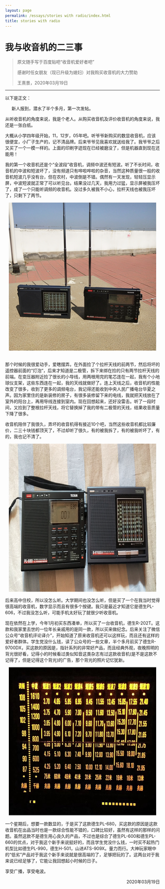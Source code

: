 ```yaml
---
layout: page
permalink: /essays/stories with radio/index.html
title: stories with radio
---
```


# 我与收音机的二三事

> 原文随手写于百度贴吧“收音机爱好者吧”
>
>感谢时任女朋友（现已升级为媳妇）对我购买收音机的大力赞助
> 
> 王熹景，2020年03月19日

---

以下是正文：

&ensp;&ensp;&ensp;新人报到，潜水了半个多月，第一次发帖。

从听收音机的角度来说，我是个老人。从购买收音机及评价收音机的角度来说，我还是一张白纸。

大概从小学四年级开始，11，12岁，05年吧。听爷爷新购买的数显收音机，应该很便宜，小厂子生产的，记不清品牌。后来爷爷见我喜欢就送给我了。我爷爷之后又买了一个一模一样的。上面的印刷字迹现在已经被磨没了，但是机器直到现在还能用！

我的第一个收音机还是个“全波段”收音机，调频中波还有短波。听了不长时间，收音机的中波和短波坏了，没有频道只有哗啦哗啦的杂音，当然这种质量很一般的收音机短波几乎没有台，但在农村，中波倒是不错。偶然有一天发现，轻轻压显示屏，中波短波就正常了可以听见台。结果没过几天，我用力过猛，显示屏被我压坏了，成了一个只能听调频的收音机。没过多久被我不小心，拉杆天线也被我压坏了，只剩下了两节。

<center>
<img src="/images/essays/story--radio/essay--radio--4.jpg" width="480" height="480">
</center>

<br>

那个时候的我很爱动手，爱瞎摆弄。在外面捡了个拉杆天线的前两节，然后将坏的遥控器前面的“灯泡“，后来才知道是二极管，拆下来绑在捡的只有两节拉杆天线的前端。在变压器附近捡了很长的小导线，用两根用完的笔芯连在一起，我有个小地球仪支架，这些东西连在一起，我的天线就做好了。连上天线之后，收音机的性能改变了很多，收到了更多的调频电台，我记得还能收到中央人民广播电台华夏之声。因为家里住的是新装修的房子，有很多装修留下来的电线，我就把天线放在了室外的阳台上，再用导线连接到室内。现在回想起来，还好没雷击。听了一段时间，又捡到了整根拉杆天线，将它替换掉了我的带有二极管的天线，结果收音质量下降了很多。

收音机陪伴了我很久，弄坏的收音机得有接近10个吧，当然这些收音机都比较廉价，二三十块钱都顶天了，不过却听了很久，有的被我拆了，有的被我听坏了，有的，我也记不清了。

<center>
<img src="/images/essays/story--radio/essay--radio--2.jpg" width="480" height="480">
</center>

后来高中住校，所以没怎么听。大学期间也没怎么听，但是买了一个在我当时觉得很高端的收音机，数字显示而且有很多个按键。我只是最近才知道它是德生PL-606，不过我没怎么听，可能手机太好玩了就很少听收音机。

现在依然在上学，今年1月初买东西凑单，所以买了一台收音机，德生R-202T。这款和我家里去世的一位年长亲戚用的是同一款，所以买来做纪念。后来关注了微信公众号“收音机评论译介”，开始知道了原来收音机还可以这样玩，而且还有这样的爱好者群体。学生党没什么钱，读了公众号的一些文章，半个多月前买了德生R-9700DX，买这款的原因是，指针系列的非常好产品，而且经典外观，夜晚照明的背光很好看，记得小的时候看过类似知音这类杂志有过这款收音机(是不是这款不记得了，但是记得这个背光)的广告，那个背光的照片记忆犹新。

<center>
<img src="/images/essays/story--radio/essay--radio--1.jpg" width="480" height="480">
</center>

一个星期后，想要一款数显的，于是买了这款德生PL-680，买这款的原因是这款收音机在出品当时也是一款综合性能不错的，口碑比较好，虽然有这样的那样的问题。虽然这款不是德生用心良久的产品，不过也是综合了德生PL-600和德生PL-660的优点，对于我这个新手来说挺好的，而且学生党没什么钱，一时买不起热门机型比如德生PL-990，德生H-501，山进ATS-909X。量力而行。大神玩家眼中的“低劣”产品对于我这个新手来说就是很高端的了，足够把玩的了。这两台对于我来说已经足够了，它能让我回想起小时候的日子。

享受广播，享受电波。    

<p align="right">2020年03月19日</p>
